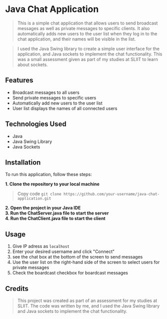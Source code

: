 # Java Chat Application <br>
>This is a simple chat application that allows users to send broadcast messages as well as private messages to specific clients. It also automatically adds new users to the user list when they log in to the chat application, and their names will be visible in the list.<br>

> I used the Java Swing library to create a simple user interface for the application, and Java sockets to implement the chat functionality. This was a small assessment given as part of my studies at SLIIT to learn about sockets.


## Features

- Broadcast messages to all users
- Send private messages to specific users
- Automatically add new users to the user list
- User list displays the names of all connected users

## Technologies Used
- Java
- Java Swing Library
- Java Sockets

## Installation

To run this application, follow these steps:

**1. Clone the repository to your local machine**
> Copy code
 ``git clone https://github.com/your-username/java-chat-application.git``


**2. Open the project in your Java IDE**<br>
**3. Run the ChatServer.java file to start the server**<br>
**4. Run the ChatClient.java file to start the client**<br>

## Usage
1. Give IP adress as ``localhost``
2.  Enter your desired username and click "Connect"
3. see the chat box at the bottom of the screen to send messages
4. Use the user list on the right-hand side of the screen to select users for private messages 
5. Check the boardcast checkbox for boardcast messages 

## Credits
>This project was created as part of an assessment for my studies at SLIIT. The code was written by me, and I used the Java Swing library and Java sockets to implement the chat functionality.
